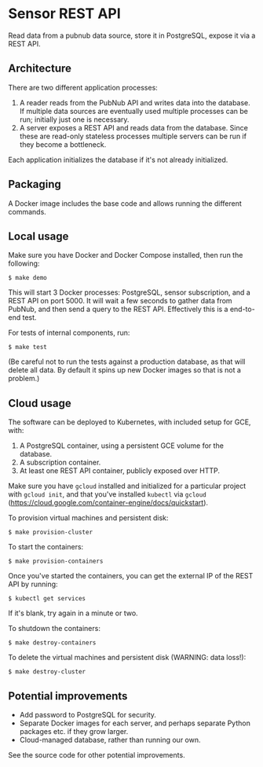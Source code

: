 # Sensor REST API

Read data from a pubnub data source, store it in PostgreSQL, expose it via a REST API.

## Architecture

There are two different application processes:

1. A reader reads from the PubNub API and writes data into the database.
   If multiple data sources are eventually used multiple processes can be run; initially just one is necessary.
2. A server exposes a REST API and reads data from the database.
   Since these are read-only stateless processes multiple servers can be run if they become a bottleneck.

Each application initializes the database if it's not already initialized.

## Packaging

A Docker image includes the base code and allows running the different commands.

## Local usage

Make sure you have Docker and Docker Compose installed, then run the following:

	$ make demo

This will start 3 Docker processes: PostgreSQL, sensor subscription, and a
REST API on port 5000. It will wait a few seconds to gather data from
PubNub, and then send a query to the REST API. Effectively this is a
end-to-end test.

For tests of internal components, run:

	$ make test

(Be careful not to run the tests against a production database, as
that will delete all data. By default it spins up new Docker images so
that is not a problem.)

## Cloud usage

The software can be deployed to Kubernetes, with included setup for GCE, with:

1. A PostgreSQL container, using a persistent GCE volume for the database.
2. A subscription container.
3. At least one REST API container, publicly exposed over HTTP.

Make sure you have ``gcloud`` installed and initialized for a
particular project with ``gcloud init``, and that you've installed
``kubectl`` via ``gcloud``
(https://cloud.google.com/container-engine/docs/quickstart).

To provision virtual machines and persistent disk:

	$ make provision-cluster
	
To start the containers:

	$ make provision-containers

Once you've started the containers, you can get the external IP of the REST API by running:

	$ kubectl get services

If it's blank, try again in a minute or two.

To shutdown the containers:

	$ make destroy-containers
	
To delete the virtual machines and persistent disk (WARNING: data loss!):

	$ make destroy-cluster

## Potential improvements

* Add password to PostgreSQL for security.
* Separate Docker images for each server, and perhaps separate Python packages etc. if they grow larger.
* Cloud-managed database, rather than running our own.

See the source code for other potential improvements.
